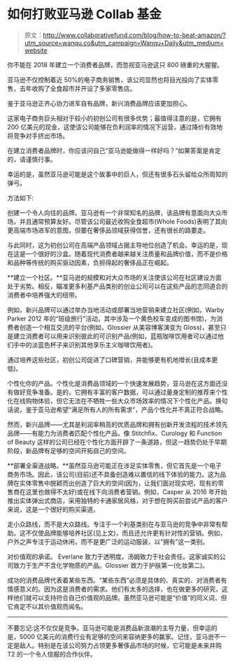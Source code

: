 # 如何打败亚马逊 Collab 基金

> 原文：<http://www.collaborativefund.com/blog/how-to-beat-amazon/?utm_source=wanqu.co&utm_campaign=Wanqu+Daily&utm_medium=website>



你不能在 2018 年建立一个消费者品牌，而忽视亚马逊这只 800 磅重的大猩猩。

亚马逊不仅控制着近 50%的电子商务销售，该公司显然也将目光投向了实体零售，去年收购了全食超市并开设了多家零售店。

鉴于亚马逊正齐心协力进军自有品牌，新兴消费品牌应该更加担心。

这家电子商务巨头相对于较小的初创公司有很多优势；最值得注意的是，它拥有 200 亿美元的现金，这使该公司能够在负利润率的情况下运营，通过降价有效地将竞争对手挤出市场。

在建立消费者品牌时，你应该问自己“亚马逊能做得一样好吗？”如果答案是肯定的，请谨慎行事。

幸运的是，虽然亚马逊可能是这个故事中的巨人，但还有很多石头留给众所周知的弹弓。

方法如下:

创建一个令人向往的品牌。亚马逊有一个非常知名的品牌，该品牌有意面向大众市场，并且通常预算友好。尽管该公司最近收购全食超市(Whole Foods)表明了其向更高端市场进军的意图，但要在奢侈品领域获得信誉，还有很长的路要走。

与此同时，这为初创公司在高端产品领域占据主导地位创造了机会。幸运的是，现在这是一个很好的沙盒。随着现代消费者越来越关注质量和品牌价值，而不是价格和品种等传统的购买驱动因素，负担得起的奢侈品正在崛起。

**建立一个社区。**亚马逊的规模和对大众市场的关注使该公司在社区建设方面处于劣势。相反，瞄准更多利基产品类别的创业公司可以在这些产品的志同道合的消费者中培养强大的纽带。

例如，新兴品牌可以通过举办当地活动或部署当地营销来建立社区(例如，Warby Parker 2012 年的“班级旅行”活动，其中涉及一个黄色校车变成的图书馆)，为消费者创造一个相互交流的平台(例如，Glossier 从美容博客演变为 Gloss)，甚至只是建立消费者可以用来识别彼此的可识别产品(例如，蓝瓶咖啡饮用者可以通过他们手中的淡蓝色杯子来识别其他享乐主义咖啡饮用者)。

通过培养这些社区，初创公司促进了口碑营销，并能够更有机地增长(且成本更低)。

个性化你的产品。个性化是消费品领域的一个快速发展趋势，亚马逊在这方面还没有做好竞争准备。是的，它拥有丰富的客户数据，可以通过量身定制的推荐来个性化在线购物体验，但它无法在不牺牲一些大众市场效率的情况下个性化产品。换句话说，鉴于亚马逊希望“满足所有人的所有需求”，产品个性化并不真正符合战略。

然而，新兴品牌——尤其是利润率稍高的优质品牌和拥有创新开发流程的技术领先品牌——有能力为消费者匹配个性化产品。像 Stitchfix、Curology 和 Function of Beauty 这样的公司已经在个性化方面开辟了一条道路，但这一趋势仍处于早期阶段，新品牌有足够的空间开拓自己的空间。

**部署全渠道战略。**虽然亚马逊可能正在涉足实体零售，但它首先是一个电子商务市场。因此，该公司(目前)还不具备创造难以置信的线下体验的能力。这为品牌在实体零售中脱颖而出创造了巨大的空间(因为，让我们面对现实吧，现有的零售商在这里也做得不太好)或在线下向消费者营销。例如，Casper 从 2016 年开始推出实体弹出式商店，采用独特的卡通家居风格，对于想在购买前尝试产品的客户来说，这是一个很好的购买渠道。

走小众路线，而不是大众路线。专注于一个利基类别在与亚马逊的竞争中非常有帮助。这不仅使品牌能够培养社区(见上文)，而且还允许更有针对性的营销。例如，户外之声专注于运动休闲，而不是更广泛的运动服装，以“拥有”这一类别。

对价值观的承诺。 Everlane 致力于透明度。汤姆致力于社会责任。这家诚实的公司致力于生产不含化学物质的产品。Glossier 致力于护肤第一(化妆第二)。

成功的消费品牌代表着某些东西。“某些东西”必须是具体的、真实的、对消费者有情感意义的。因为这是消费者的需求。他们有太多的选择，也在做更多的研究，这样他们就可以支持符合自己价值观的品牌。虽然亚马逊可能是“价值”的同义词，但它肯定不以其价值观而闻名。

* * *

不要忘记:这不仅仅是竞争。亚马逊可能是消费品新浪潮的主导力量，但幸运的是，5000 亿美元的消费行业有足够的空间来容纳更多的赢家。记住，亚马逊不一定是敌人。特别是在该公司努力占领更多奢侈品市场的时候，它可能是未来并购 T2 的一个令人信服的合作伙伴。

